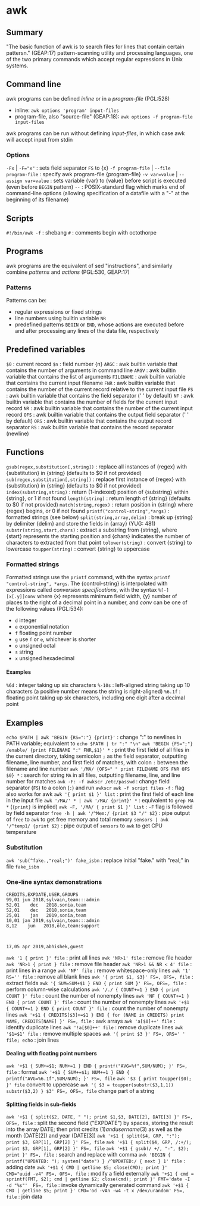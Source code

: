 # awk

## Summary
"The basic function of awk is to search files for lines that contain certain pattersn." (GEAP:17)
pattern-scanning utility and processing languages, one of the two primary commands which accept regular expressions in Unix systems.

## Command line
awk programs can be defined _inline_ or in a _program-file_ (PGL:528)
  - inline: `awk options 'program' input-files`
  - program-file, also "source-file" (GEAP:18): `awk options -f program-file input-files` 

awk programs can be run without defining _input-files_, in which case awk will accept input from stdin

### Options
`-Fx` | `-F="x"`
: sets field separator `FS` to {x}
`-f program-file` | `--file program-file`
: specify awk program-file {program-file}
`-v var=value` | `--assign var=value`
: sets variable {var} to {value} before script is executed (even before `BEGIN` pattern)
`--`
: POSIX-standard flag which marks end of command-line options (allowing specification of a datafile with a "-" at the beginning of its filename)

## Scripts
`#!/bin/awk -f`
: shebang
`#`
: comments begin with octothorpe

## Programs
awk programs are the equivalent of sed "instructions", and similarly combine _patterns_ and _actions_ (PGL:530, GEAP:17)

### Patterns
Patterns can be:
  - regular expressions or fixed strings
  - line numbers using builtin variable `NR`
  - predefined patterns `BEGIN` or `END`, whose actions are executed before and after processing any lines of the data file, respectively

## Predefined variables
`$0`
: current record
`$n`
: field number {n}
`ARGC`
: awk builtin variable that contains the number of arguments in command line
`ARGV`
: awk builtin variable that contains the list of arguments
`FILENAME`
: awk builtin variable that contains the current input filename
`FNR`
: awk builtin variable that contains the number of the current record relative to the current input file
`FS`
: awk builtin variable that contains the field separator (' ' by default)
`NF`
: awk builtin variable that contains the number of fields for the current input record
`NR`
: awk builtin variable that contains the number of the current input record
`OFS`
: awk builtin variable that contains the output field separator (' ' by default)
`ORS`
: awk builtin variable that contains the output record separator
`RS`
: awk builtin variable that contains the record separator (newline)

## Functions
`gsub(regex,substitution[,string])`
: replace all instances of {regex} with {substitution} in {string} (defaults to $0 if not provided)
`sub(regex,substitution[,string])`
: replace first instance of {regex} with {substitution} in {string} (defaults to $0 if not provided)
`index(substring,string)`
: return (1-indexed) position of {substring} within {string}, or 1 if not found
`length(string)`
: return length of {string} (defaults to $0 if not provided)
`match(string,regex)`
: return position in {string} where {regex} begins, or 0 if not found
`printf("control-string",*args)`
: formatted strings (see below)
`split(string,array,delim)`
: break up {string} by delimiter {delim} and store the fields in {array} (YUG: 481)
`substr(string,start,chars)`
: extract a substring from {string}, where {start} represents the starting position and {chars} indicates the number of characters to extracted from that point
`tolower(string)`
: convert {string} to lowercase
`toupper(string)`
: convert {string} to uppercase

### Formatted strings
Formatted strings use the `printf` command, with the syntax `printf "control-string", *args`. The {control-string} is interpolated with expressions called _conversion specifications_, with the syntax `%[-][x[.y]]conv` where {x} represents minimum field width, {y} number of places to the right of a decimal point in a number, and _conv_ can be one of the following values (PGL:534):
  - `d` integer
  - `e` exponential notation
  - `f` floating point number
  - `g` use `f` or `e`, whichever is shorter
  - `o` unsigned octal
  - `s` string
  - `x` unsigned hexadecimal

#### Examples
`%6d`
: integer taking up six characters
`%-10s`
: left-aligned string taking up 10 characters (a positive number means the string is right-aligned)
`%6.1f`
: floating point taking up six characters, including one digit after a decimal point

## Examples
`echo $PATH | awk 'BEGIN {RS=":"} {print}'`
: change ":" to newlines in PATH variable; equivalent to `echo $PATH | tr ":" "\n"`
`awk 'BEGIN {FS=";"} /enable/ {print FILENAME ":" FNR,$1}' *` 
: print the first field of all files in the current directory, taking semicolon `;` as the field separator, outputting filename, line number, and first field of matches, with colon `:` between the filename and line number
`awk '/MA/ {OFS=" " print FILENAME OFS FNR OFS $0} *` 
: search for string `MA` in all files, outputting filename, line, and line number for matches
`awk -F: -f awkscr /etc/passwd` 
: change field separator (`FS`) to a colon (`:`) and run `awkscr`
`awk -f script files` `-f`
: flag also works for awk
`awk '{ print $1 }' list` 
: print the first field of each line in the input file
`awk '/MA/' * | awk '/MA/ {print}' *` 
: equivalent to `grep MA *` (`{print}` is implied)
`awk -F, '/MA/ { print $1 }' list` 
: `-F` flag is followed by field separator
`free -h | awk '/^Mem:/ {print $3 "/" $2}` 
: pipe output of `free` to `awk` to get free memory and total memory
`sensors | awk '/^temp1/ {print $2}`
: pipe output of `sensors` to `awk` to get CPU temperature

### Substitution
`awk 'sub(^fake.,"real;")' fake_isbn`
: replace initial "fake." with "real;" in file `fake_isbn`

### One-line syntax demonstrations
```
CREDITS,EXPDATE,USER,GROUPS
99,01 jun 2018,sylvain,team:::admin
52,01    dec   2018,sonia,team
52,01    dec   2018,sonia,team
25,01    jan   2019,sonia,team
10,01 jan 2019,sylvain,team:::admin
8,12    jun   2018,öle,team:support



17,05 apr 2019,abhishek,guest
```
`awk '1 { print }' file` 
: print all lines
`awk 'NR>1' file` 
: remove file header
`awk 'NR>1 { print } file` 
: remove file header
`awk 'NR>1 && NR < 4' file` 
: print lines in a range
`awk 'NF' file` 
: remove whitespace-only lines
`awk '1' RS='' file` 
: remove all blank lines
`awk '{ print $1, $3}' FS=, OFS=, file` 
: extract fields
`awk '{ SUM=SUM+$1 } END { print SUM }' FS=, OFS=, file` 
: perform column-wise calculations
`awk '/./ { COUNT+=1 } END { print COUNT }' file` 
: count the number of nonempty lines
`awk 'NF { COUNT+=1 } END { print COUNT }' file` 
: count the number of nonempty lines
`awk '+$1 { COUNT+=1 } END { print COUNT }' file` 
: count the number of nonempty lines
`awk '+$1 { CREDITS[$3]+=$1 } END { for (NAME in CREDITS) print NAME, CREDITS[NAME] }' FS=, file` 
: awk arrays
`awk 'a[$0]++' file` 
: identify duplicate lines
`awk '!a[$0]++' file` 
: remove duplicate lines
`awk '$1=$1' file`
: remove multiple spaces
`awk '{ print $3 }' FS=, ORS=' ' file; echo`
: join lines

#### Dealing with floating point numbers
`awk '+$1 { SUM+=$1; NUM+=1 } END { printf("AVG=%f",SUM/NUM); }' FS=, file`
: format 
`awk '+$1 { SUM+=$1; NUM+=1 } END { printf("AVG=%6.1f",SUM/NUM); }' FS=, file`
`awk '$3 { print toupper($0); }' file` convert to uppercase
`awk '{ $3 = toupper(substr($3,1,1)) substr($3,2) } $3' FS=, OFS=, file`
  change part of a string

#### Splitting fields in sub-fields
`awk '+$1 { split($2, DATE, " "); print $1,$3, DATE[2], DATE[3] }' FS=, OFS=, file`
: split the second field ("EXPDATE") by spaces, storing the result into the array DATE; then print credits ($1) and username ($3) as well as the month (DATE[2]) and year (DATE[3])
`awk '+$1 { split($4, GRP, ":"); print $3, GRP[1], GRP[2] }' FS=, file`
`awk '+$1 { split($4, GRP, /:+/); print $3, GRP[1], GRP[2] }' FS=, file`
`awk '+$1 { gsub(/ +/, "-", $2); print }' FS=, file`
: search and replace with comma
`awk 'BEGIN { printf("UPDATED: "); system("date") } /^UPDATED:/ { next } 1' file`
: adding date
`awk '+$1 { CMD | getline $5; close(CMD); print }' CMD="uuid -v4" FS=, OFS=, file`
: modify a field externally
`awk '+$1 { cmd = sprintf(FMT, $2); cmd | getline $2; close(cmd); print }' FMT='date -I -d "%s"'  FS=, file`
: invoke dynamically generated command
`awk '+$1 { CMD | getline $5; print }' CMD='od -vAn -w4 -t x /dev/urandom' FS=, file`
: join data

